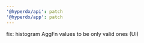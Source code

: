 ```yaml
---
'@hyperdx/api': patch
'@hyperdx/app': patch
---
```


fix: histogram AggFn values to be only valid ones (UI)

